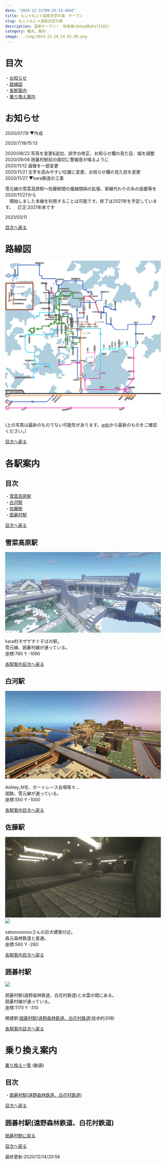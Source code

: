 ```yaml
---
date: "2024-12-31T09:25:14.464Z"
title: もじゃもじゃ温泉天空の湯　オープン
slug: もじゃもじゃ温泉天空の湯
description: 温泉オープン！　経営者(QnbyQByb172182)
category: 観光、案内
image: ../img/2024-12-29_14.03.09.png
---
```


# 目次

・[お知らせ](#お知らせ)  
・[路線図](#路線図)  
・[各駅案内](#各駅案内)  
・[乗り換え案内](#乗り換え案内)

# お知らせ

2020/07/19 ▼作成

2020/7/19/15:13

2020/08/22 写真を変更&追加、誤字の修正、お知らせ欄の見た目、幅を調整  
2020/09/06 囲碁村駅前の踏切に警報音が鳴るように  
2020/11/12 画像を一部変更  
2020/11/21 文字を読みやすい位置に変更、お知らせ欄の見た目を変更  
2020/11/27 ▼kara鉄道の工事

雪元線の雪菜高原駅～佐藤駅間の複線間隔の拡張、架線代わりの糸の設置等を2020/11/27から  
 開始しました本線を利用することは可能です。終了は2021年を予定しています。 訂正:2021年末です

2021/03/11

[目次へ戻る](#目次)

# 路線図

![もりパ路線図](/img/もりパ路線図.jpg)

(上の写真は最新のものでない可能性があります。[wiki](https://wiki.morino.party/train)から最新のものをご確認ください。)

[目次へ戻る](#目次)

# 各駅案内

## 目次

・[雪菜高原駅](#雪菜高原)  
・[白河駅](#白河)  
・[佐藤駅](#佐藤)  
・[囲碁村駅](#囲碁村)

[目次へ戻る](#目次)

## 雪菜高原駅

![](/img/2020-08-21_19.36.06.png)

kara村ネザゲすぐそばの駅。  
雪元線、囲碁村線が通っている。  
座標:780 Y -1090

[各駅案内目次へ戻る](#各駅案内)

## 白河駅

![](/img/2020-11-06_17.13.59.png)

Ashley_N宅、ボートレース会場等々...  
国鉄、雪元線が通っている。  
座標:550 Y -1000

[各駅案内目次へ戻る](#各駅案内)

## 佐藤駅

![](/img/2020-08-21_19.43.49.png)  
![](/img/2020-11-06_17.18.48.png)

satooooooouさんの巨大建築付近。  
森元森林鉄道と直通。  
座標:560 Y -280

[各駅案内目次へ戻る](#各駅案内)

## 囲碁村駅

![](/img/2020-11-06_17.35.07.png)

囲碁村駅(遠野森林鉄道、白花村鉄道)と水雲の間にある。  
囲碁村線が通っている。  
座標:1170 Y -310

関連駅:[囲碁村駅(遠野森林鉄道、白花村鉄道)](#乗り換え囲碁村駅)徒歩約30秒

[各駅案内目次へ戻る](#各駅案内)

# 乗り換え案内

[乗り換え一覧](https://www.youtube.com/playlist?list=PL8SEiCmaoshMoRMkEc5ueDQBMn934QIS-) (動画)

## 目次

・[囲碁村駅(遠野森林鉄道、白花村鉄道)](#乗り換え囲碁村駅)

[目次へ戻る](#目次)

## 囲碁村駅(遠野森林鉄道、白花村鉄道)

[囲碁村駅に戻る](#囲碁村)

[目次へ戻る](#目次)

最終更新:2020/12/14/20:58
